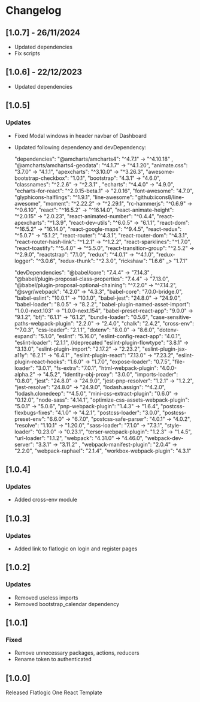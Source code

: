 # Changelog

## [1.0.7] - 26/11/2024

- Updated dependencies
- Fix scripts

## [1.0.6] - 22/12/2023

- Updated dependencies

## [1.0.5]

### Updates

- Fixed Modal windows in header navbar of Dashboard
- Updated following dependency and devDependency:
  
  "dependencies": 
  "@amcharts/amcharts4": "^4.7.1" -> "^4.10.18" ,
  "@amcharts/amcharts4-geodata": "^4.1.7" -> "^4.1.20",
  "animate.css": "3.7.0" -> "4.1.1",
  "apexcharts": "^3.10.0" -> "^3.26.3",
  "awesome-bootstrap-checkbox": "1.0.1",
  "bootstrap": "4.3.1" -> "4.6.0",
  "classnames": "^2.2.6" -> "^2.3.1" ,
  "echarts": "^4.4.0" -> "4.9.0",
  "echarts-for-react": "^2.0.15-beta.1" -> "2.0.16",
  "font-awesome": "4.7.0",
  "glyphicons-halflings": "^1.9.1",
  "line-awesome": "github:icons8/line-awesome",
  "moment": "^2.22.2" -> "^2.29.1",
  "rc-hammerjs": "^0.6.9" -> "^0.6.10",
  "react": "^16.5.2" -> "^16.14.0",
  "react-animate-height": "^2.0.15" -> "2.0.23",
  "react-animated-number": "^0.4.4",
  "react-apexcharts": "^1.3.9",
  "react-dev-utils": "^6.0.5" -> "6.1.1",
  "react-dom": "^16.5.2" -> "16.14.0",
  "react-google-maps": "^9.4.5",
  "react-redux": "^5.0.7" -> "5.1.2",
  "react-router": "^4.3.1",
  "react-router-dom": "^4.3.1",
  "react-router-hash-link": "^1.2.1" -> "^1.2.2",
  "react-sparklines": "^1.7.0",
  "react-toastify": "^5.4.0" -> "^5.5.0",
  "react-transition-group": "^2.5.2" -> "^2.9.0",
  "reactstrap": "7.1.0",
  "redux": "^4.0.1" -> "^4.1.0",
  "redux-logger": "^3.0.6",
  "redux-thunk": "^2.3.0",
  "rickshaw": "1.6.6" _> "1.7.1"
  
  "devDependencies":
  "@babel/core": "7.4.4" -> "7.14.3" ,
  "@babel/plugin-proposal-class-properties": "7.4.4" -> "7.13.0",
  "@babel/plugin-proposal-optional-chaining": "^7.2.0" -> "^7.14.2",
  "@svgr/webpack": "4.2.0" -> "4.3.3",
  "babel-core": "7.0.0-bridge.0",
  "babel-eslint": "10.0.1" -> "10.1.0",
  "babel-jest": "24.8.0" -> "24.9.0",
  "babel-loader": "8.0.5" -> "8.2.2",
  "babel-plugin-named-asset-import": "1.0.0-next.103" ->  "1.0.0-next.154",
  "babel-preset-react-app": "9.0.0" -> "9.1.2",
  "bfj": "6.1.1" -> "6.1.2",
  "bundle-loader": "0.5.6",
  "case-sensitive-paths-webpack-plugin": "2.2.0" -> "2.4.0",
  "chalk": "2.4.2",
  "cross-env": "^7.0.3",
  "css-loader": "2.1.1",
  "dotenv": "8.0.0" -> "8.6.0",
  "dotenv-expand": "5.1.0",
  "eslint": "5.16.0",
  "eslint-config-react-app": "4.0.1",
  "eslint-loader": "2.1.1", //deprecated
  "eslint-plugin-flowtype": "3.8.1" -> "3.13.0",
  "eslint-plugin-import": "2.17.2" -> "2.23.2",
  "eslint-plugin-jsx-a11y": "6.2.1" -> "6.4.1" ,
  "eslint-plugin-react": "7.13.0" -> "7.23.2",
  "eslint-plugin-react-hooks": "1.6.0" -> "1.7.0",
  "expose-loader": "0.7.5",
  "file-loader": "3.0.1",
  "fs-extra": "7.0.1",
  "html-webpack-plugin": "4.0.0-alpha.2" -> "4.5.2",
  "identity-obj-proxy": "3.0.0",
  "imports-loader": "0.8.0",
  "jest": "24.8.0" -> "24.9.0",
  "jest-pnp-resolver": "1.2.1" -> "1.2.2",
  "jest-resolve": "24.8.0" -> "24.9.0",
  "lodash.assign": "^4.2.0",
  "lodash.clonedeep": "^4.5.0",
  "mini-css-extract-plugin": "0.6.0" -> "0.12.0",
  "node-sass": "4.14.1",
  "optimize-css-assets-webpack-plugin": "5.0.1" -> "5.0.6",
  "pnp-webpack-plugin": "1.4.3" -> "1.6.4",
  "postcss-flexbugs-fixes": "4.1.0" -> "4.2.1",
  "postcss-loader": "3.0.0",
  "postcss-preset-env": "6.6.0" -> "6.7.0",
  "postcss-safe-parser": "4.0.1" -> "4.0.2",
  "resolve": "1.10.1" -> "1.20.0",
  "sass-loader": "7.1.0" -> "7.3.1",
  "style-loader": "0.23.0" -> "0.23.1",
  "terser-webpack-plugin": "1.2.3" -> "1.4.5",
  "url-loader": "1.1.2",
  "webpack": "4.31.0" -> "4.46.0",
  "webpack-dev-server": "3.3.1" -> "3.11.2" ,
  "webpack-manifest-plugin": "2.0.4" -> "2.2.0",
  "webpack-raphael": "2.1.4",
  "workbox-webpack-plugin": "4.3.1"
  

## [1.0.4]

### Updates

- Added cross-env module

## [1.0.3]

### Updates

- Added link to flatlogic on login and register pages

## [1.0.2]

### Updates

- Removed useless imports
- Removed bootstrap_calendar dependency

## [1.0.1]

### Fixed

- Remove unnecessary packages, actions, reducers
- Rename token to authenticated 

## [1.0.0]

Released Flatlogic One React Template
